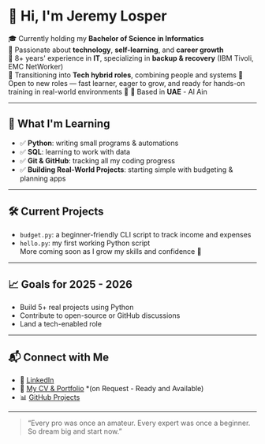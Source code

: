 # 👋 Hi, I'm Jeremy Losper

🎓 Currently holding my **Bachelor of Science in Informatics**  
🧠 Passionate about **technology**, **self-learning**, and **career growth**  
💼 8+ years' experience in **IT**, specializing in **backup & recovery** (IBM Tivoli, EMC NetWorker)  
🧩 Transitioning into **Tech hybrid roles**, combining people and systems 
💼 Open to new roles — fast learner, eager to grow, and ready for hands-on training in real-world environments 🚀
📍 Based in **UAE** - Al Ain

---

## 🚀 What I'm Learning

- ✅ **Python**: writing small programs & automations
- ✅ **SQL**: learning to work with data
- ✅ **Git & GitHub**: tracking all my coding progress
- ✅ **Building Real-World Projects**: starting simple with budgeting & planning apps

---

## 🛠️ Current Projects

- `budget.py`: a beginner-friendly CLI script to track income and expenses  
- `hello.py`: my first working Python script  
More coming soon as I grow my skills and confidence 💪

---

## 📈 Goals for 2025 - 2026

- Build 5+ real projects using Python  
- Contribute to open-source or GitHub discussions  
- Land a tech-enabled role 

---

## 📬 Connect with Me

- 💼 [LinkedIn](https://www.linkedin.com/in/jeremylosper)  
- 📁 [My CV & Portfolio](#) *(on Request - Ready and Available) 
- 📊 [GitHub Projects](https://github.com/Losper1989)

---

> “Every pro was once an amateur. Every expert was once a beginner. So dream big and start now.”
